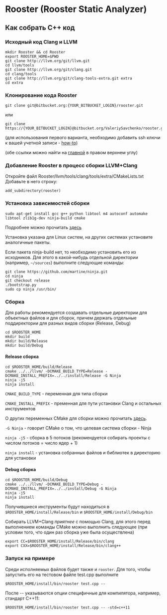 # Rooster (Rooster Static Analyzer) #

## Как собрать C++ код ##

### Исходный код Clang и LLVM ###

```
mkdir Rooster && cd Rooster
export ROOSTER_HOME=$PWD
git clone http://llvm.org/git/llvm.git
cd llvm/tools
git clone http://llvm.org/git/clang.git
cd clang/tools
git clone http://llvm.org/git/clang-tools-extra.git extra
cd extra
```
### Клонирование кода Rooster ###
```
git clone git@bitbucket.org:{YOUR_BITBUCKET_LOGIN}/rooster.git

```
или
```
git clone https://{YOUR_BITBUCKET_LOGIN}@bitbucket.org/ValeriySavchenko/rooster.git
```
(для использования первого варианта, необходимо добавить ssh ключи к вашей учетной записи - [how-to](https://confluence.atlassian.com/bitbucket/set-up-ssh-for-git-728138079.html))

(обе ссылки можно найти на [главной](https://bitbucket.org/ValeriySavchenko/rooster) в правом верхнем углу)

### Добавление Rooster в процесс сборки LLVM+Clang ###

Откройте файл Rooster/llvm/tools/clang/tools/extra/CMakeLists.txt
Добавьте в него строку:
```
add_subdirectory(rooster)
```

### Установка зависимостей сборки
```
sudo apt-get install gcc g++ python libtool m4 autoconf automake libtool zlib1g-dev ninja-build cmake
```
Подробнее можно прочитать [здесь](http://llvm.org/docs/GettingStarted.html#software)

Установка указана для Linux систем, на других системах установите аналогичные пакеты.

Если пакета ninja-build нет, то необходимо установить его из исходников. Для этого в какой-нибудь отдельной директории (например, ```~/sources```) выполните следующие команды:

```
git clone https://github.com/martine/ninja.git
cd ninja
git checkout release
./bootstrap.py
sudo cp ninja /usr/bin/
```

### Сборка
Для работы рекомендуется создавать отдельные директории для объектных файлов и для сборок, причем держать отдельные поддиректории для разных видов сборки (Release, Debug)

```
cd $ROOSTER_HOME
mkdir build
mkdir build/Release
mkdir build/Debug
```
#### Release сборка
```
cd $ROOSTER_HOME/build/Release
cmake ../../llvm/ -DCMAKE_BUILD_TYPE=Release -DCMAKE_INSTALL_PREFIX=../../install/Release -G Ninja
ninja -j5
ninja install
```
```CMAKE_BUILD_TYPE``` - переменная для типа сборки

```CMAKE_INSTALL_PREFIX``` - пременная для пути установки Clang и остальных инструментов

О других переменных CMake для сборки можно прочитать [здесь](http://llvm.org/docs/CMake.html).

```-G Ninja``` - говорит CMake о том, что целевая система сборки - Ninja

```ninja -j5``` - сборка в 5 потоков (рекомендуется собирать проекты с числом потоков = число ядер + 1)

```ninja install``` - установка собранных файлов и библиотек в директорию для установки

#### Debug сборка
```
cd $ROOSTER_HOME/build/Debug
cmake ../../llvm/ -DCMAKE_BUILD_TYPE=Debug -DCMAKE_INSTALL_PREFIX=../../install/Debug -G Ninja
ninja -j5
ninja install
```

Получившиеся инструменты будут находиться в ```$ROOSTER_HOME/install/Release/bin``` и ```$ROOSTER_HOME/install/Debug/bin```

Собирать LLVM+Clang *приятнее* c помощью Clang, для этого перед выполнением команды CMake можно выполнить следующее (при условии того, что один раз сборка уже была осуществлена)
```
export СС=$ROOSTER_HOME/install/Release/bin/clang
export СXX=$ROOSTER_HOME/install/Release/bin/clang++
```

### Запуск на примере

Среди исполняемых файлов будет также и ```rooster```. Для того, чтобы запустить его на тестовом файле test.cpp выполните
```
$ROOSTER_HOME/install/bin/rooster test.cpp --
```
После -- указываются опции специфичные для компилятора, например, стандарт C++11:
```
$ROOSTER_HOME/install/bin/rooster test.cpp -- -std=c++11
```